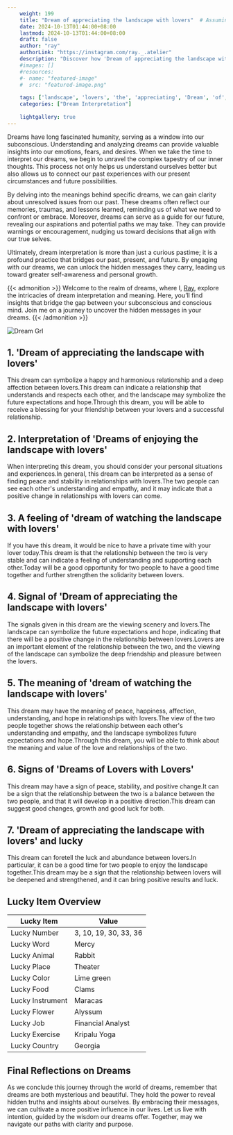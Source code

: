 ```yaml
---
    weight: 199
    title: "Dream of appreciating the landscape with lovers"  # Assuming 'title' column exists
    date: 2024-10-13T01:44:00+08:00
    lastmod: 2024-10-13T01:44:00+08:00
    draft: false
    author: "ray"
    authorLink: "https://instagram.com/ray._.atelier"
    description: "Discover how 'Dream of appreciating the landscape with lovers' can interpret your future and uncover its significant meanings in your life."
    #images: []
    #resources:
    #- name: "featured-image"
    #  src: "featured-image.png"
    
    tags: ['landscape', 'lovers', 'the', 'appreciating', 'Dream', 'of', 'with']
    categories: ["Dream Interpretation"]
    
    lightgallery: true
---
```

    
Dreams have long fascinated humanity, serving as a window into our subconscious. Understanding and analyzing dreams can provide valuable insights into our emotions, fears, and desires. When we take the time to interpret our dreams, we begin to unravel the complex tapestry of our inner thoughts. This process not only helps us understand ourselves better but also allows us to connect our past experiences with our present circumstances and future possibilities.

By delving into the meanings behind specific dreams, we can gain clarity about unresolved issues from our past. These dreams often reflect our memories, traumas, and lessons learned, reminding us of what we need to confront or embrace. Moreover, dreams can serve as a guide for our future, revealing our aspirations and potential paths we may take. They can provide warnings or encouragement, nudging us toward decisions that align with our true selves.

Ultimately, dream interpretation is more than just a curious pastime; it is a profound practice that bridges our past, present, and future. By engaging with our dreams, we can unlock the hidden messages they carry, leading us toward greater self-awareness and personal growth.

{{< admonition >}}
Welcome to the realm of dreams, where I, [Ray](https://instagram.com/ray._.atelier), explore the intricacies of dream interpretation and meaning. Here, you’ll find insights that bridge the gap between your subconscious and conscious mind. Join me on a journey to uncover the hidden messages in your dreams.
{{< /admonition >}}

![Dream Grl](https://cdn.pixabay.com/photo/2017/11/02/03/35/gothic-2910057_1280.jpg "Dream Grl")

## 1. 'Dream of appreciating the landscape with lovers'
This dream can symbolize a happy and harmonious relationship and a deep affection between lovers.This dream can indicate a relationship that understands and respects each other, and the landscape may symbolize the future expectations and hope.Through this dream, you will be able to receive a blessing for your friendship between your lovers and a successful relationship.

## 2. Interpretation of 'Dreams of enjoying the landscape with lovers'
When interpreting this dream, you should consider your personal situations and experiences.In general, this dream can be interpreted as a sense of finding peace and stability in relationships with lovers.The two people can see each other's understanding and empathy, and it may indicate that a positive change in relationships with lovers can come.

## 3. A feeling of 'dream of watching the landscape with lovers'
If you have this dream, it would be nice to have a private time with your lover today.This dream is that the relationship between the two is very stable and can indicate a feeling of understanding and supporting each other.Today will be a good opportunity for two people to have a good time together and further strengthen the solidarity between lovers.

## 4. Signal of 'Dream of appreciating the landscape with lovers'
The signals given in this dream are the viewing scenery and lovers.The landscape can symbolize the future expectations and hope, indicating that there will be a positive change in the relationship between lovers.Lovers are an important element of the relationship between the two, and the viewing of the landscape can symbolize the deep friendship and pleasure between the lovers.

## 5. The meaning of 'dream of watching the landscape with lovers'
This dream may have the meaning of peace, happiness, affection, understanding, and hope in relationships with lovers.The view of the two people together shows the relationship between each other's understanding and empathy, and the landscape symbolizes future expectations and hope.Through this dream, you will be able to think about the meaning and value of the love and relationships of the two.

## 6. Signs of 'Dreams of Lovers with Lovers'
This dream may have a sign of peace, stability, and positive change.It can be a sign that the relationship between the two is a balance between the two people, and that it will develop in a positive direction.This dream can suggest good changes, growth and good luck for both.

## 7. 'Dream of appreciating the landscape with lovers' and lucky
This dream can foretell the luck and abundance between lovers.In particular, it can be a good time for two people to enjoy the landscape together.This dream may be a sign that the relationship between lovers will be deepened and strengthened, and it can bring positive results and luck.

## Lucky Item Overview
| Lucky Item          | Value              |
|---------------|--------------------|
| Lucky Number        | 3, 10, 19, 30, 33, 36  |
| Lucky Word          | Mercy |
| Lucky Animal        | Rabbit |
| Lucky Place         | Theater     |
| Lucky Color         | Lime green     |
| Lucky Food          | Clams      |
| Lucky Instrument    | Maracas |
| Lucky Flower        | Alyssum    |
| Lucky Job           | Financial Analyst       |
| Lucky Exercise      | Kripalu Yoga  |
| Lucky Country       | Georgia    |


##  Final Reflections on Dreams

As we conclude this journey through the world of dreams, remember that dreams are both mysterious and beautiful. They hold the power to reveal hidden truths and insights about ourselves. By embracing their messages, we can cultivate a more positive influence in our lives. Let us live with intention, guided by the wisdom our dreams offer. Together, may we navigate our paths with clarity and purpose.
